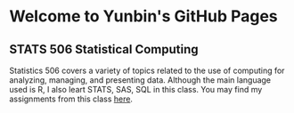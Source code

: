 # Welcome to Yunbin's GitHub Pages

## STATS 506 Statistical Computing 
Statistics 506 covers a variety of topics related to the use of computing for analyzing, managing, and presenting data. Although the main language used is R, I also leart STATS, SAS, SQL in this class. You may find my assignments from this class [here](https://pengyunbin.github.io/stats506/). 
